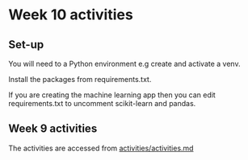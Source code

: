 # Week 10 activities

## Set-up

You will need to a Python environment e.g create and activate a venv.

Install the packages from requirements.txt.

If you are creating the machine learning app then you can edit requirements.txt to uncomment scikit-learn and pandas.

## Week 9 activities

The activities are accessed from [activities/activities.md](/activities/activities.md)
